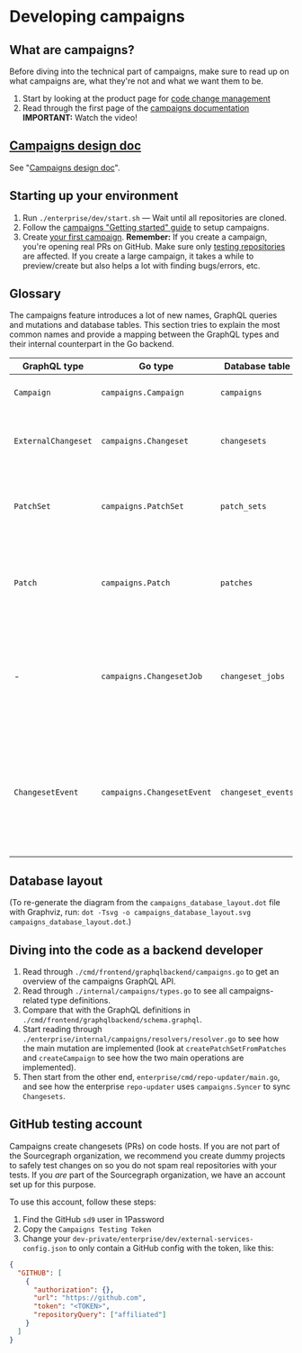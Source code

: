 # Developing campaigns

## What are campaigns?

Before diving into the technical part of campaigns, make sure to read up on what campaigns are, what they're not and what we want them to be.

1. Start by looking at the product page for [code change management](https://about.sourcegraph.com/product/code-change-management)
1. Read through the first page of the [campaigns documentation](https://docs.sourcegraph.com/user/campaigns/) **IMPORTANT:** Watch the video!

## [Campaigns design doc](campaigns_design.md)

See "[Campaigns design doc](campaigns_design.md)".

## Starting up your environment

1. Run `./enterprise/dev/start.sh` — Wait until all repositories are cloned.
2. Follow the [campaigns "Getting started" guide](../user/campaigns/getting_started.md) to setup campaigns.
3. Create [your first campaign](../user/campaigns/creating_campaign_from_patches.md). **Remember:** If you create a campaign, you're opening real PRs on GitHub. Make sure only [testing repositories](#github-testing-account) are affected. If you create a large campaign, it takes a while to preview/create but also helps a lot with finding bugs/errors, etc.

## Glossary

The campaigns feature introduces a lot of new names, GraphQL queries and mutations and database tables. This section tries to explain the most common names and provide a mapping between the GraphQL types and their internal counterpart in the Go backend.

| GraphQL type        | Go type              | Database table     | Description |
| ------------------- | -------------------- | -------------------| ----------- |
| `Campaign`          | `campaigns.Campaign`       | `campaigns`        | A campaign is a collection of changesets. The central entity. |
| `ExternalChangeset` | `campaigns.Changeset`      | `changesets`       | Changeset is the unified name for pull requests/merge requests/etc. on code hosts.        |
| `PatchSet`          | `campaigns.PatchSet`       | `patch_sets`       | A patch set is a collection of patches that will be applied by creating and publishing a campaign. A campaign *has one* patch set. |
| `Patch`             | `campaigns.Patch`          | `patches`          | A patch for a repository that *can* be turned into a changeset on a code host. It belongs to a patch set, which has multiple patches, one per repository. |
| -                   | `campaigns.ChangesetJob`   | `changeset_jobs`   | It represents the process of turning a `Patch` (GraphQL)/`campaigns.Patch` (Go) into a `Changeset` on the code host. It is executed asynchronously in the background when a campaign is created with a patch set. |
| `ChangesetEvent`    | `campaigns.ChangesetEvent` | `changeset_events` | A changeset event is an event on a code host, e.g. a comment or a review on a pull request on GitHub. They are created by syncing the changesets from the code host on a regular basis and by accepting webhook events and turning them into changeset events. |

## Database layout

<object data="/dev/campaigns_database_layout.svg" type="image/svg+xml" style="width:100%; max-width: 800px">
</object>

(To re-generate the diagram from the `campaigns_database_layout.dot` file with Graphviz, run: `dot -Tsvg -o campaigns_database_layout.svg campaigns_database_layout.dot`.)

## Diving into the code as a backend developer

1. Read through `./cmd/frontend/graphqlbackend/campaigns.go` to get an overview of the campaigns GraphQL API.
1. Read through `./internal/campaigns/types.go` to see all campaigns-related type definitions.
1. Compare that with the GraphQL definitions in `./cmd/frontend/graphqlbackend/schema.graphql`.
1. Start reading through `./enterprise/internal/campaigns/resolvers/resolver.go` to see how the main mutation are implemented (look at `createPatchSetFromPatches` and `createCampaign` to see how the two main operations are implemented).
1. Then start from the other end, `enterprise/cmd/repo-updater/main.go`, and see how the enterprise `repo-updater` uses `campaigns.Syncer` to sync `Changesets`.

## GitHub testing account

Campaigns create changesets (PRs) on code hosts. If you are not part of the Sourcegraph organization, we recommend you create dummy projects to safely test changes on so you do not spam real repositories with your tests. If you _are_ part of the Sourcegraph organization, we have an account set up for this purpose.

To use this account, follow these steps:

1. Find the GitHub `sd9` user in 1Password
2. Copy the `Campaigns Testing Token`
3. Change your `dev-private/enterprise/dev/external-services-config.json` to only contain a GitHub config with the token, like this:

```json
{
  "GITHUB": [
    {
      "authorization": {},
      "url": "https://github.com",
      "token": "<TOKEN>",
      "repositoryQuery": ["affiliated"]
    }
  ]
}
```
